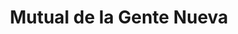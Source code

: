 ---
title: "Mutual de la Gente Nueva"
url: /ciudad-autonoma-de-buenos-aires/mutual-de-la-gente-nueva/
shop: Allgemein
---